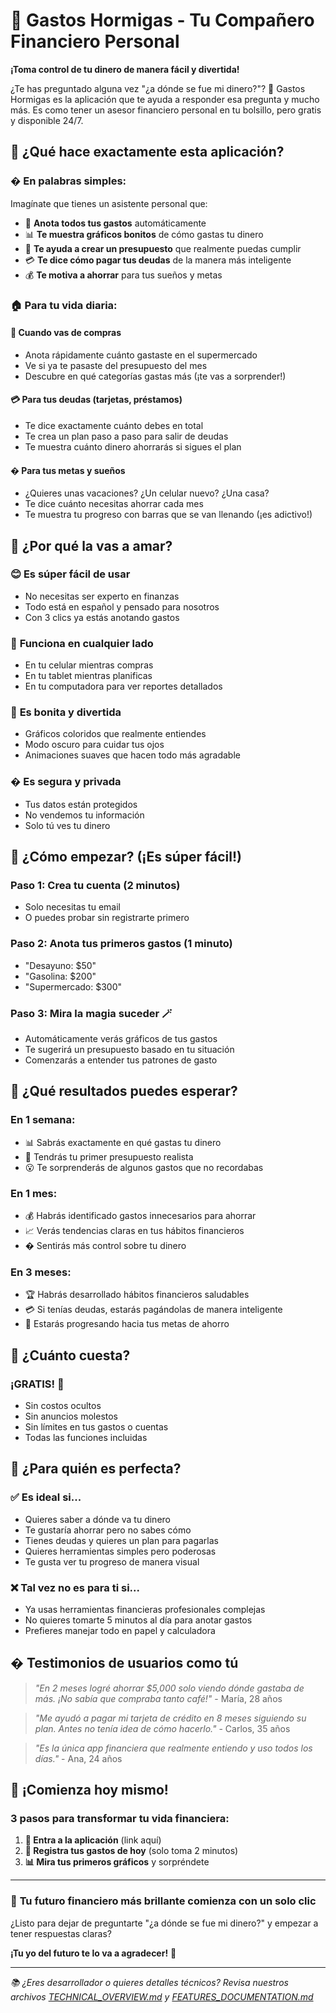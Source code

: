 # 🐜 Gastos Hormigas - Tu Compañero Financiero Personal

**¡Toma control de tu dinero de manera fácil y divertida!**

¿Te has preguntado alguna vez "¿a dónde se fue mi dinero?"? 🤔 Gastos Hormigas es la aplicación que te ayuda a responder esa pregunta y mucho más. Es como tener un asesor financiero personal en tu bolsillo, pero gratis y disponible 24/7.

## 🎯 ¿Qué hace exactamente esta aplicación?

### � **En palabras simples:**
Imagínate que tienes un asistente personal que:
- 📝 **Anota todos tus gastos** automáticamente
- 📊 **Te muestra gráficos bonitos** de cómo gastas tu dinero
- 🎯 **Te ayuda a crear un presupuesto** que realmente puedas cumplir
- 💳 **Te dice cómo pagar tus deudas** de la manera más inteligente
- 💰 **Te motiva a ahorrar** para tus sueños y metas

### 🏠 **Para tu vida diaria:**

#### 🛒 **Cuando vas de compras**
- Anota rápidamente cuánto gastaste en el supermercado
- Ve si ya te pasaste del presupuesto del mes
- Descubre en qué categorías gastas más (¡te vas a sorprender!)

#### 💳 **Para tus deudas (tarjetas, préstamos)**
- Te dice exactamente cuánto debes en total
- Te crea un plan paso a paso para salir de deudas
- Te muestra cuánto dinero ahorrarás si sigues el plan

#### � **Para tus metas y sueños**
- ¿Quieres unas vacaciones? ¿Un celular nuevo? ¿Una casa?
- Te dice cuánto necesitas ahorrar cada mes
- Te muestra tu progreso con barras que se van llenando (¡es adictivo!)

## 🌟 **¿Por qué la vas a amar?**

### 😊 **Es súper fácil de usar**
- No necesitas ser experto en finanzas
- Todo está en español y pensado para nosotros
- Con 3 clics ya estás anotando gastos

### 📱 **Funciona en cualquier lado**
- En tu celular mientras compras
- En tu tablet mientras planificas
- En tu computadora para ver reportes detallados

### 🎨 **Es bonita y divertida**
- Gráficos coloridos que realmente entiendes
- Modo oscuro para cuidar tus ojos
- Animaciones suaves que hacen todo más agradable

### � **Es segura y privada**
- Tus datos están protegidos
- No vendemos tu información
- Solo tú ves tu dinero

## 🚀 **¿Cómo empezar? (¡Es súper fácil!)**

### **Paso 1: Crea tu cuenta** (2 minutos)
- Solo necesitas tu email
- O puedes probar sin registrarte primero

### **Paso 2: Anota tus primeros gastos** (1 minuto)
- "Desayuno: $50"
- "Gasolina: $200"
- "Supermercado: $300"

### **Paso 3: Mira la magia suceder** 🪄
- Automáticamente verás gráficos de tus gastos
- Te sugerirá un presupuesto basado en tu situación
- Comenzarás a entender tus patrones de gasto

## 💪 **¿Qué resultados puedes esperar?**

### **En 1 semana:**
- 📊 Sabrás exactamente en qué gastas tu dinero
- 🎯 Tendrás tu primer presupuesto realista
- 😮 Te sorprenderás de algunos gastos que no recordabas

### **En 1 mes:**
- 💰 Habrás identificado gastos innecesarios para ahorrar
- 📈 Verás tendencias claras en tus hábitos financieros
- � Sentirás más control sobre tu dinero

### **En 3 meses:**
- 🏆 Habrás desarrollado hábitos financieros saludables
- 💳 Si tenías deudas, estarás pagándolas de manera inteligente
- 🎯 Estarás progresando hacia tus metas de ahorro

## 🎁 **¿Cuánto cuesta?**

### **¡GRATIS! 🎉**
- Sin costos ocultos
- Sin anuncios molestos
- Sin límites en tus gastos o cuentas
- Todas las funciones incluidas

## 🤝 **¿Para quién es perfecta?**

### ✅ **Es ideal si...**
- Quieres saber a dónde va tu dinero
- Te gustaría ahorrar pero no sabes cómo
- Tienes deudas y quieres un plan para pagarlas
- Quieres herramientas simples pero poderosas
- Te gusta ver tu progreso de manera visual

### ❌ **Tal vez no es para ti si...**
- Ya usas herramientas financieras profesionales complejas
- No quieres tomarte 5 minutos al día para anotar gastos
- Prefieres manejar todo en papel y calculadora

## � **Testimonios de usuarios como tú**

> *"En 2 meses logré ahorrar $5,000 solo viendo dónde gastaba de más. ¡No sabía que compraba tanto café!"* - María, 28 años

> *"Me ayudó a pagar mi tarjeta de crédito en 8 meses siguiendo su plan. Antes no tenía idea de cómo hacerlo."* - Carlos, 35 años

> *"Es la única app financiera que realmente entiendo y uso todos los días."* - Ana, 24 años

## 🚀 **¡Comienza hoy mismo!**

### **3 pasos para transformar tu vida financiera:**

1. **🔗 Entra a la aplicación** (link aquí)
2. **📝 Registra tus gastos de hoy** (solo toma 2 minutos)
3. **📊 Mira tus primeros gráficos** y sorpréndete

---

### 💫 **Tu futuro financiero más brillante comienza con un solo clic**

¿Listo para dejar de preguntarte "¿a dónde se fue mi dinero?" y empezar a tener respuestas claras? 

**¡Tu yo del futuro te lo va a agradecer!** 🙏

---

*📚 ¿Eres desarrollador o quieres detalles técnicos? Revisa nuestros archivos [TECHNICAL_OVERVIEW.md](./TECHNICAL_OVERVIEW.md) y [FEATURES_DOCUMENTATION.md](./FEATURES_DOCUMENTATION.md)*
